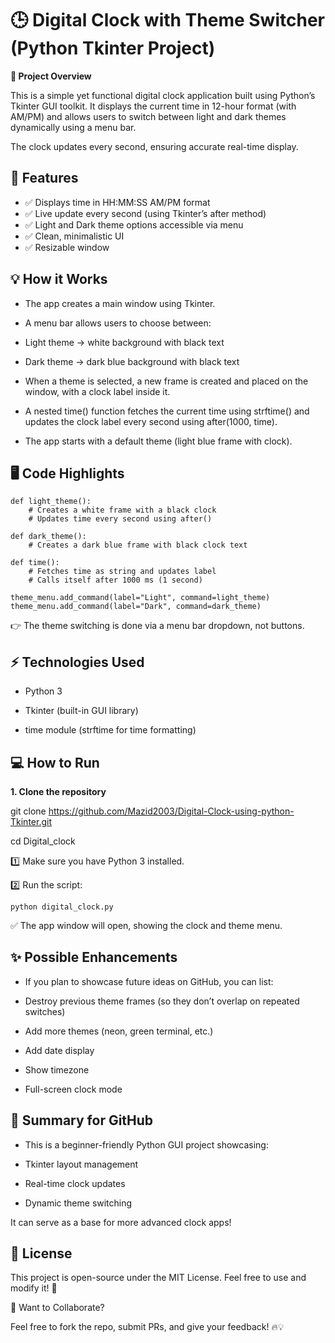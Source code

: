 # 🕒 Digital Clock with Theme Switcher (Python Tkinter Project)

**📌 Project Overview**

This is a simple yet functional digital clock application built using Python’s Tkinter GUI toolkit.
It displays the current time in 12-hour format (with AM/PM) and allows users to switch between light and dark themes dynamically using a menu bar.

The clock updates every second, ensuring accurate real-time display.

## 🚀 Features

- ✅ Displays time in HH:MM:SS AM/PM format
- ✅ Live update every second (using Tkinter’s after method)
- ✅ Light and Dark theme options accessible via menu
- ✅ Clean, minimalistic UI
- ✅ Resizable window

## 💡 How it Works

- The app creates a main window using Tkinter.

- A menu bar allows users to choose between:

- Light theme → white background with black text

- Dark theme → dark blue background with black text

- When a theme is selected, a new frame is created and placed on the window, with a clock label inside it.

- A nested time() function fetches the current time using strftime() and updates the clock label every second using after(1000, time).

- The app starts with a default theme (light blue frame with clock).

## 🖥️ Code Highlights
```
def light_theme():
    # Creates a white frame with a black clock
    # Updates time every second using after()
```
```
def dark_theme():
    # Creates a dark blue frame with black clock text
```
```
def time():
    # Fetches time as string and updates label
    # Calls itself after 1000 ms (1 second)
```
```
theme_menu.add_command(label="Light", command=light_theme)
theme_menu.add_command(label="Dark", command=dark_theme)
```
👉 The theme switching is done via a menu bar dropdown, not buttons.

## ⚡ Technologies Used

- Python 3

- Tkinter (built-in GUI library)

- time module (strftime for time formatting)

## 💻 How to Run
**1. Clone the repository**

git clone https://github.com/Mazid2003/Digital-Clock-using-python-Tkinter.git

cd Digital_clock

1️⃣ Make sure you have Python 3 installed.

2️⃣ Run the script:
```
python digital_clock.py
```

✅ The app window will open, showing the clock and theme menu.

## ✨ Possible Enhancements

- If you plan to showcase future ideas on GitHub, you can list:

- Destroy previous theme frames (so they don’t overlap on repeated switches)

- Add more themes (neon, green terminal, etc.)

- Add date display

- Show timezone

- Full-screen clock mode

## 📝 Summary for GitHub

- This is a beginner-friendly Python GUI project showcasing:

- Tkinter layout management

- Real-time clock updates

- Dynamic theme switching

It can serve as a base for more advanced clock apps!

## 📜 License

This project is open-source under the MIT License. Feel free to use and modify it! 🚀

💬 Want to Collaborate?

Feel free to fork the repo, submit PRs, and give your feedback! 🔥💡






